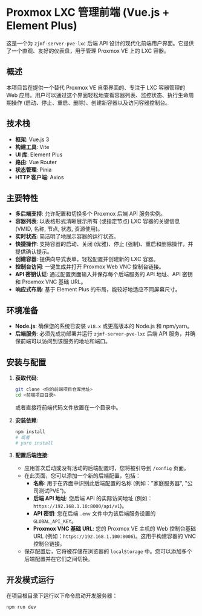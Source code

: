 # Proxmox LXC 管理前端 (Vue.js + Element Plus)

这是一个为 `zjmf-server-pve-lxc` 后端 API 设计的现代化前端用户界面。它提供了一个直观、友好的仪表盘，用于管理 Proxmox VE 上的 LXC 容器。

## 概述

本项目旨在提供一个替代 Proxmox VE 自带界面的、专注于 LXC 容器管理的 Web 应用。用户可以通过这个界面轻松地查看容器列表、监控状态、执行生命周期操作 (启动、停止、重启、删除)、创建新容器以及访问容器控制台。

## 技术栈

* **框架**: Vue.js 3
* **构建工具**: Vite
* **UI 库**: Element Plus
* **路由**: Vue Router
* **状态管理**: Pinia
* **HTTP 客户端**: Axios

## 主要特性

* **多后端支持**: 允许配置和切换多个 Proxmox 后端 API 服务实例。
* **容器列表**: 以表格形式清晰展示所有 (或指定节点) LXC 容器的关键信息 (VMID, 名称, 节点, 状态, 资源使用)。
* **实时状态**: 简洁明了地展示容器的运行状态。
* **快捷操作**: 支持容器的启动、关闭 (优雅)、停止 (强制)、重启和删除操作，并提供确认提示。
* **创建容器**: 提供向导式表单，轻松配置并创建新的 LXC 容器。
* **控制台访问**: 一键生成并打开 Proxmox Web VNC 控制台链接。
* **API 密钥认证**: 通过配置页面输入并保存每个后端服务的 API 地址、API 密钥和 Proxmox VNC 基础 URL。
* **响应式布局**: 基于 Element Plus 的布局，能较好地适应不同屏幕尺寸。

## 环境准备

* **Node.js**: 确保您的系统已安装 `v18.x` 或更高版本的 Node.js 和 npm/yarn。
* **后端服务**: 必须先成功部署并运行 `zjmf-server-pve-lxc` 后端 API 服务，并确保前端可以访问到该服务的地址和端口。

## 安装与配置

1.  **获取代码**:
    ```bash
    git clone <你的前端项目仓库地址>
    cd <前端项目目录>
    ```
    或者直接将前端代码文件放置在一个目录中。

2.  **安装依赖**:
    ```bash
    npm install
    # 或者
    # yarn install
    ```

3.  **配置后端连接**:
    * 应用首次启动或没有活动的后端配置时，您将被引导到 `/config` 页面。
    * 在此页面，您可以添加一个新的后端配置，包括：
        * **名称**: 用于在界面中识别此后端配置的名称 (例如："家庭服务器", "公司测试PVE")。
        * **后端 API 地址**: 您后端 API 的实际访问地址 (例如：`https://192.168.1.10:8000/api/v1`)。
        * **API 密钥**: 您在后端 `.env` 文件中为该后端服务设置的 `GLOBAL_API_KEY`。
        * **Proxmox VNC 基础 URL**: 您的 Proxmox VE 主机的 Web 控制台基础 URL (例如：`https://192.168.1.100:8006`)。这用于构建容器的 VNC 控制台链接。
    * 保存配置后，它将被存储在浏览器的 `localStorage` 中。您可以添加多个后端配置并在它们之间切换。

## 开发模式运行

在项目根目录下运行以下命令启动开发服务器：

```bash
npm run dev

